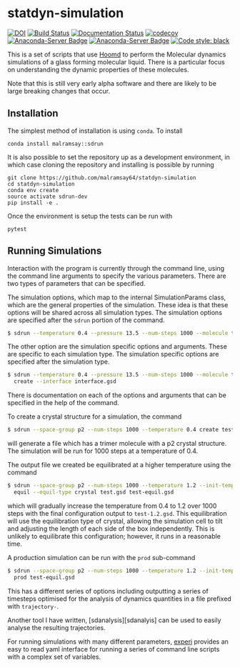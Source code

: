 # statdyn-simulation

[![DOI](https://zenodo.org/badge/DOI/10.5281/zenodo.3967979.svg)](https://doi.org/10.5281/zenodo.3967979)
[![Build Status](https://travis-ci.org/malramsay64/statdyn-simulation.svg?branch=master)](https://travis-ci.org/malramsay64/statdyn-simulation)
[![Documentation Status](https://readthedocs.org/projects/statdyn-simulation/badge/?version=latest)](https://statdyn-simulation.readthedocs.io/en/latest/?badge=latest)
[![codecov](https://codecov.io/gh/malramsay64/statdyn-simulation/branch/master/graph/badge.svg)](https://codecov.io/gh/malramsay64/statdyn-simulation)
[![Anaconda-Server Badge](https://anaconda.org/malramsay/sdrun/badges/installer/conda.svg)](https://conda.anaconda.org/malramsay)
[![Anaconda-Server Badge](https://anaconda.org/malramsay/sdrun/badges/version.svg)](https://anaconda.org/malramsay/sdrun)
[![Code style: black](https://img.shields.io/badge/code%20style-black-000000.svg)](https://github.com/ambv/black)

This is a set of scripts that use
[Hoomd](https://bitbucket.org/glotzer/hoomd-blue) to perform the Molecular
dynamics simulations of a glass forming molecular liquid. There is a particular
focus on understanding the dynamic properties of these molecules.

Note that this is still very early alpha software and there are likely to be
large breaking changes that occur.

## Installation

The simplest method of installation is using `conda`. To install

    conda install malramsay::sdrun

It is also possible to set the repository up as a development environment,
in which case cloning the repository and installing is possible by running

    git clone https://github.com/malramsay64/statdyn-simulation
    cd statdyn-simulation
    conda env create
    source activate sdrun-dev
    pip install -e .

Once the environment is setup the tests can be run with

    pytest

## Running Simulations

Interaction with the program is currently through the command line, using the
command line arguments to specify the various parameters. There are two types
of parameters that can be specified.

The simulation options, which map to the internal SimulationParams class, which
are the general properties of the simulation. These idea is that these options
will be shared across all simulation types. The simulation options are
specified after the `sdrun` portion of the command.

```bash
$ sdrun --temperature 0.4 --pressure 13.5 --num-steps 1000 --molecule trimer ...
```

The other option are the simulation specific options and arguments. These are
specific to each simulation type. The simulation specific options are specified
after the simulation type.

```bash
$ sdrun --temperature 0.4 --pressure 13.5 --num-steps 1000 --molecule trimer \
  create --interface interface.gsd
```

There is documentation on each of the options and arguments that can be
specified in the help of the command.

To create a crystal structure for a simulation, the command

```bash
$ sdrun --space-group p2 --num-steps 1000 --temperature 0.4 create test.gsd
```

will generate a file which has a trimer molecule with a p2 crystal structure.
The simulation will be run for 1000 steps at a temperature of 0.4.

The output file we created be equilibrated at a higher temperature using the command

```bash
$ sdrun --space-group p2 --num-steps 1000 --temperature 1.2 --init-temp 0.4 \
  equil --equil-type crystal test.gsd test-equil.gsd
```

which will gradually increase the temperature from 0.4 to 1.2 over 1000 steps
with the final configuration output to `test-1.2.gsd`. This equilibration will
use the equilibration type of crystal, allowing the simulation cell to tilt and
adjusting the length of each side of the box independently. This is unlikely to
equilibrate this configuration; however, it runs in a reasonable time.

A production simulation can be run with the `prod` sub-command

```bash
$ sdrun --space-group p2 --num-steps 1000 --temperature 1.2 --init-temp 0.4 \
  prod test-equil.gsd
```

This has a different series of options including outputting a series of
timesteps optimised for the analysis of dynamics quantities in a file
prefixed with `trajectory-`.

Another tool I have written, [sdanalysis][sdanalyis] can be used to easily
analyse the resulting trajectories.

For running simulations with many different parameters, [experi][experi]
provides an easy to read yaml interface for running a series of command line
scripts with a complex set of variables.

[sdanalysis]: https://github.com/malramsay64/statdyn-analysis
[experi]: https://github.com/malramsay64/experi
